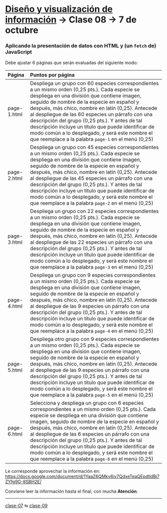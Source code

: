 # [Diseño y visualización de información](https://github.com/profesorfaco/troncal/) → Clase 08 → 7 de octubre

### Aplicando la presentación de datos con HTML y (un `fetch` de) JavaScript

Debe ajustar 6 páginas que serán evaluadas del siguiente modo: 

| Página | Puntos por página |
|:-------|:------------------|
| page-1.html | Despliega un grupo con 60 especies correspondientes a un mismo orden (0,25 pts.). Cada especie se despliega en una división que contiene imagen, seguido de nombre de la especie en español y después, más chico, nombre en latín (0,25). Antecede al despliegue de las 60 especies un párrafo con una descripción del grupo (0,25 pts.). Y antes de tal descripción incluye un título que puede identificar de modo común a lo desplegado, y será este nombre el que reemplace a la palabra `page-1` en el menú (0,25) |
| page-2.html | Despliega un grupo con 45 especies correspondientes a un mismo orden (0,25 pts.). Cada especie se despliega en una división que contiene imagen, seguido de nombre de la especie en español y después, más chico, nombre en latín (0,25). Antecede al despliegue de las 45 especies un párrafo con una descripción del grupo (0,25 pts.). Y antes de tal descripción incluye un título que puede identificar de modo común a lo desplegado, y será este nombre el que reemplace a la palabra `page-2` en el menú (0,25) |
| page-3.html | Despliega un grupo con 22 especies correspondientes a un mismo orden (0,25 pts.). Cada especie se despliega en una división que contiene imagen, seguido de nombre de la especie en español y después, más chico, nombre en latín (0,25). Antecede al despliegue de las 22 especies un párrafo con una descripción del grupo (0,25 pts.). Y antes de tal descripción incluye un título que puede identificar de modo común a lo desplegado, y será este nombre el que reemplace a la palabra `page-3` en el menú (0,25) |
| page-4.html | Despliega un grupo con 9 especies correspondientes a un mismo orden (0,25 pts.). Cada especie se despliega en una división que contiene imagen, seguido de nombre de la especie en español y después, más chico, nombre en latín (0,25). Antecede al despliegue de las 9 especies un párrafo con una descripción del grupo (0,25 pts.). Y antes de tal descripción incluye un título que puede identificar de modo común a lo desplegado, y será este nombre el que reemplace a la palabra `page-4` en el menú (0,25) |
| page-5.html | Despliega otro grupo con 9 especies correspondientes a un mismo orden (0,25 pts.). Cada especie se despliega en una división que contiene imagen, seguido de nombre de la especie en español y después, más chico, nombre en latín (0,25). Antecede al despliegue de las 9 especies un párrafo con una descripción del grupo (0,25 pts.). Y antes de tal descripción incluye un título que puede identificar de modo común a lo desplegado, y será este nombre el que reemplace a la palabra `page-5` en el menú (0,25) |
| page-6.html | Selecciona y despliega un grupo con 6 especies correspondientes a un mismo orden (0,25 pts.). Cada especie se despliega en una división que contiene imagen, seguido de nombre de la especie en español y después, más chico, nombre en latín (0,25). Antecede al despliegue de las 6 especies un párrafo con una descripción del grupo (0,25 pts.). Y antes de tal descripción incluye un título que puede identificar de modo común a lo desplegado, y será este nombre el que reemplace a la palabra `page-6` en el menú (0,25) |

Le corresponde aprovechar la información en: https://docs.google.com/document/d/1YaaZ6QMkv6iv7QdxeTeaQEpdlldBj7ZYfg9G-8SBH2E/

Conviene leer la información hasta el final, con mucha **Atención**.

_ _ _ _ 

[clase-07](https://github.com/profesorfaco/troncal/blob/main/clase-07/README.md) ⇆ [clase-09](https://github.com/profesorfaco/troncal/blob/main/clase-09/README.md)
